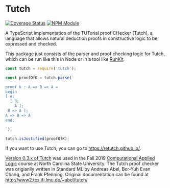 # Tutch

[![Coverage Status](https://coveralls.io/repos/github/retutch/tutch/badge.svg?branch=main)](https://coveralls.io/github/retutch/tutch?branch=main)
[![NPM Module](https://img.shields.io/npm/v/tutch.svg)](https://www.npmjs.com/package/tutch)

A TypeScript implementation of the TUTorial proof CHecker (Tutch), a language that allows natural deduction proofs in constructive logic to be expressed and checked.

This package just consists of the parser and proof checking logic for Tutch, which can be run like this in Node or in a tool like [RunKit](https://npm.runkit.com/tutch).

```javascript
const tutch = require('tutch');

const proofOfK = tutch.parse(`

proof k : A => B => A =
begin
[ A;
  [ B;
    A ];
 B => A ];
A => B => A
end;

`);

tutch.isJustified(proofOfK);
```

If you want to use Tutch, you can go to https://retutch.github.io/.

[Version 0.3.x of Tutch](https://tutch.glitch.me/) was used in the Fall 2019 [Computational Applied Logic](https://sites.google.com/a/ncsu.edu/csc-503-f19/) course at North Carolina State University. The Tutch proof checker was origianlly written in Standard ML by Andreas Abel, Bor-Yuh Evan Chang, and Frank Pfenning. Original documentation can be found at http://www2.tcs.ifi.lmu.de/~abel/tutch/
